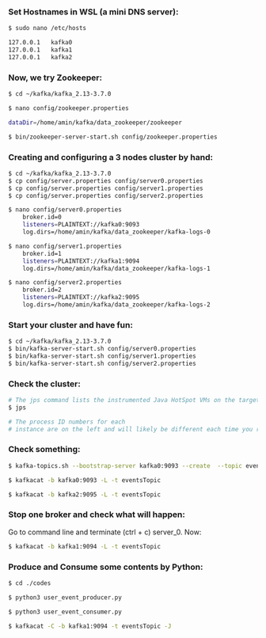 ### Set Hostnames in WSL (a mini DNS server):

```bash
$ sudo nano /etc/hosts

127.0.0.1	kafka0
127.0.0.1	kafka1
127.0.0.1	kafka2
```
### Now, we try Zookeeper:

```bash
$ cd ~/kafka/kafka_2.13-3.7.0

$ nano config/zookeeper.properties

dataDir=/home/amin/kafka/data_zookeeper/zookeeper

$ bin/zookeeper-server-start.sh config/zookeeper.properties
```

### Creating and configuring a 3 nodes cluster by hand:

```bash
$ cd ~/kafka/kafka_2.13-3.7.0
$ cp config/server.properties config/server0.properties
$ cp config/server.properties config/server1.properties
$ cp config/server.properties config/server2.properties
```

```bash
$ nano config/server0.properties
	broker.id=0
	listeners=PLAINTEXT://kafka0:9093
	log.dirs=/home/amin/kafka/data_zookeeper/kafka-logs-0
```

```bash
$ nano config/server1.properties
	broker.id=1
	listeners=PLAINTEXT://kafka1:9094
	log.dirs=/home/amin/kafka/data_zookeeper/kafka-logs-1
```

```bash
$ nano config/server2.properties
	broker.id=2
	listeners=PLAINTEXT://kafka2:9095
	log.dirs=/home/amin/kafka/data_zookeeper/kafka-logs-2
```

### Start your cluster and have fun:

```bash
$ cd ~/kafka/kafka_2.13-3.7.0
$ bin/kafka-server-start.sh config/server0.properties
$ bin/kafka-server-start.sh config/server1.properties
$ bin/kafka-server-start.sh config/server2.properties
```

### Check the cluster:

```bash
# The jps command lists the instrumented Java HotSpot VMs on the target system.
$ jps

# The process ID numbers for each
# instance are on the left and will likely be different each time you run the start scripts and the host name is on the right. 
```

### Check something:

```bash
$ kafka-topics.sh --bootstrap-server kafka0:9093 --create  --topic eventsTopic  --partitions 4 --replication-factor 2

$ kafkacat -b kafka0:9093 -L -t eventsTopic

$ kafkacat -b kafka2:9095 -L -t eventsTopic
```

### Stop one broker and check what will happen:

Go to command line and terminate (ctrl + c) server_0. Now:

```bash
$ kafkacat -b kafka1:9094 -L -t eventsTopic
```

### Produce and Consume some contents by Python:

```bash
$ cd ./codes

$ python3 user_event_producer.py

$ python3 user_event_consumer.py

$ kafkacat -C -b kafka1:9094 -t eventsTopic -J
```

